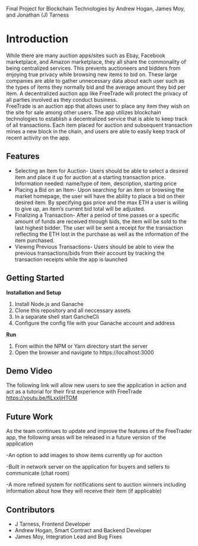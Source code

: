Final Project for Blockchain Technologies by Andrew Hogan, James Moy, and Jonathan (J) Tarness

# **Introduction**
  While there are many auction apps/sites such as Ebay, Facebook marketplace, and Amazon marketplace, they all share the commonality of being centralized services. This prevents auctioneers and bidders from enjoying true privacy while browsing new items to bid on. These large companies are able to gather unnecessary data about each user such as the types of items they normally bid and the average amount they bid per item. A decentralized auction app like FreeTrade will protect the privacy of all parties involved as they conduct business.  
  FreeTrade is an auction app that allows user to place any item they wish on the site for sale among other users. The app utilizes blockchain technologies to establish a decentralized service that is able to keep track of all transactions. Each item placed for auction and subsequent transaction mines a new block in the chain, and users are able to easily keep track of recent activity on the app. 
## **Features**
- Selecting an Item for Auction-
Users should be able to select a desired item and place it up for auction at a starting transaction price. Information needed: name/type of item, description, starting price 
- Placing a Bid on an Item-
Upon searching for an item or browsing the market homepage, the user will have the ability to    place a bid on their desired item. By specifying gas price and the max ETH a user is willing to give up, an item’s current bid total will be adjusted. 
- Finalizing a Transaction-
After a period of time passes or a specific amount of funds are received through bids, the item will be sold to the last highest bidder. The user will be sent a receipt for the transaction reflecting the ETH lost in the purchase as well as the information of the item purchased. 
- Viewing Previous Transactions-
Users should be able to view the previous transactions/bids from their account by tracking the transaction receipts while the app is launched 
## **Getting Started**
**Installation and Setup**
1. Install Node.js and Ganache
2. Clone this repository and all neccessary assets
3. In a separate shell start GancheCli
4. Configure the config file with your Ganache account and address

**Run**
1. From within the NPM or Yarn directory start the server
2. Open the browser and navigate to https://localhost:3000

## **Demo Video**
The following link will allow new users to see the application in action and act as a tutorial for their first experience with FreeTrade
https://youtu.be/flLxxljHTOM

## **Future Work**
As the team continues to update and improve the features of the FreeTrader app, the following areas will be released in a future version of the application

-An option to add images to show items currently up for auction

-Built in network server on the application for buyers and sellers to communicate (chat room)

-A more refined system for notifications sent to auction winners including information about how they will receive their item (if applicable)


## **Contributors**
- J Tarness, Frontend Developer
- Andrew Hogan, Smart Contract and Backend Developer 
- James Moy, Integration Lead and Bug Fixes
